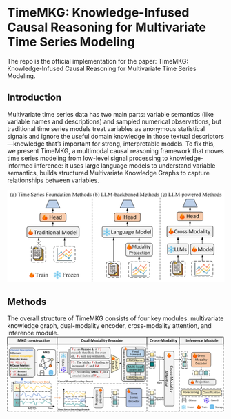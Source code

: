 # TimeMKG: Knowledge-Infused Causal Reasoning for Multivariate Time Series Modeling
The repo is the official implementation for the paper: TimeMKG: Knowledge-Infused Causal Reasoning for Multivariate Time Series Modeling.

## Introduction
Multivariate time series data has two main parts: variable semantics (like variable names and descriptions) and sampled numerical observations, but traditional time series models treat variables as anonymous statistical signals and ignore the useful domain knowledge in those textual descriptors—knowledge that’s important for strong, interpretable models. To fix this, we present TimeMKG, a multimodal causal reasoning framework that moves time series modeling from low-level signal processing to knowledge-informed inference: it uses large language models to understand variable semantics, builds structured Multivariate Knowledge Graphs to capture relationships between variables.

![Introduction](https://github.com/YifeiSunEcust/TimeMKG/blob/main/fig/Introduction.png)  

## Methods
The overall structure of TimeMKG consists of four key modules: multivariate knowledge graph, dual-modality encoder, cross-modality attention, and inference module.
![TimeMKG](https://github.com/YifeiSunEcust/TimeMKG/blob/main/fig/TimeMKG.png)  
